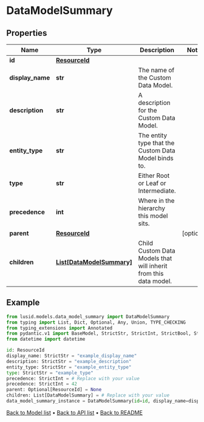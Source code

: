 # DataModelSummary

## Properties
Name | Type | Description | Notes
------------ | ------------- | ------------- | -------------
**id** | [**ResourceId**](ResourceId.md) |  | 
**display_name** | **str** | The name of the Custom Data Model. | 
**description** | **str** | A description for the Custom Data Model. | 
**entity_type** | **str** | The entity type that the Custom Data Model binds to. | 
**type** | **str** | Either Root or Leaf or Intermediate. | 
**precedence** | **int** | Where in the hierarchy this model sits. | 
**parent** | [**ResourceId**](ResourceId.md) |  | [optional] 
**children** | [**List[DataModelSummary]**](DataModelSummary.md) | Child Custom Data Models that will inherit from this data model. | 
## Example

```python
from lusid.models.data_model_summary import DataModelSummary
from typing import List, Dict, Optional, Any, Union, TYPE_CHECKING
from typing_extensions import Annotated
from pydantic.v1 import BaseModel, StrictStr, StrictInt, StrictBool, StrictFloat, StrictBytes, Field, validator, ValidationError, conlist, constr
from datetime import datetime

id: ResourceId
display_name: StrictStr = "example_display_name"
description: StrictStr = "example_description"
entity_type: StrictStr = "example_entity_type"
type: StrictStr = "example_type"
precedence: StrictInt = # Replace with your value
precedence: StrictInt = 42
parent: Optional[ResourceId] = None
children: List[DataModelSummary] = # Replace with your value
data_model_summary_instance = DataModelSummary(id=id, display_name=display_name, description=description, entity_type=entity_type, type=type, precedence=precedence, parent=parent, children=children)

```

[Back to Model list](../README.md#documentation-for-models) &#8226; [Back to API list](../README.md#documentation-for-api-endpoints) &#8226; [Back to README](../README.md)

